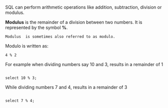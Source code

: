 SQL can perform arithmetic operations like addition, subtraction, division or modulus.

**Modulus** is the remainder of a division between two numbers. It is
represented by the symbol **%**.

    Modulus  is sometimes also referred to as modulo.

Modulo is written as:

    4 % 2

For example when dividing numbers say
10 and 3,
results in a remainder of
1

<Editor lang="sql" dbName="clean-slate.db">
<code>
select 10 % 3;
</code>
</Editor>

While dividing numbers
7 and 4,
results in a remainder of
3

<Editor lang="sql" dbName="clean-slate.db">
<code>
select 7 % 4;
</code>
</Editor>